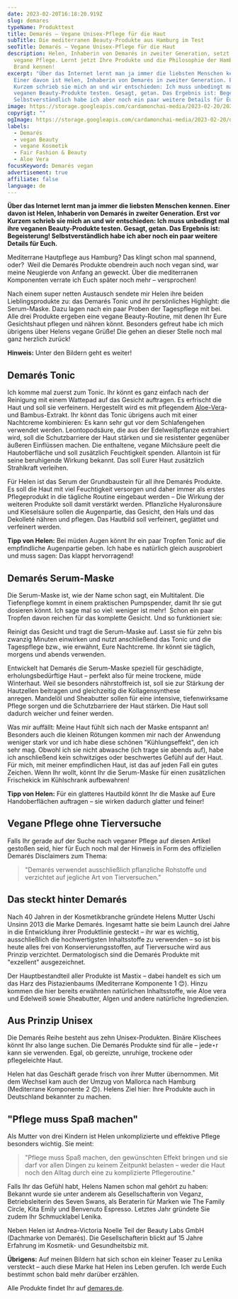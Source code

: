 ```yaml
---
date: 2023-02-20T16:18:20.919Z
slug: demares
typeName: Produkttest
title: Demarés – Vegane Unisex-Pflege für die Haut
subTitle: Die mediterranen Beauty-Produkte aus Hamburg im Test
seoTitle: Demarés – Vegane Unisex-Pflege für die Haut
description: Helen, Inhaberin von Demarés in zweiter Generation, setzt auf
  vegane Pflege. Lernt jetzt Ihre Produkte und die Philosophie der Hamburger
  Brand kennen!
excerpt: "Über das Internet lernt man ja immer die liebsten Menschen kennen.
  Einer davon ist Helen, Inhaberin von Demarés in zweiter Generation. Erst vor
  Kurzem schrieb sie mich an und wir entschieden: Ich muss unbedingt mal ihre
  veganen Beauty-Produkte testen. Gesagt, getan. Das Ergebnis ist: Begeisterung!
  Selbstverständlich habe ich aber noch ein paar weitere Details für Euch."
image: https://storage.googleapis.com/cardamonchai-media/2023-02-20/2023-02-17-demares-008-jpg-imagine-c8c8c8_ada8aa_2048_1536/640.webp
copyrigt: ""
ogImage: https://storage.googleapis.com/cardamonchai-media/2023-02-20/demares-og-jpg-imagine-b8b8b8_ada0a0_1200_628/640.webp
labels:
  - Demarés
  - vegan Beauty
  - vegane Kosmetik
  - Fair Fashion & Beauty
  - Aloe Vera
focusKeyword: Demarés vegan
advertisement: true
affiliate: false
language: de
---
```


**Über das Internet lernt man ja immer die liebsten Menschen kennen. Einer davon ist Helen, Inhaberin von Demarés in zweiter Generation. Erst vor Kurzem schrieb sie mich an und wir entschieden: Ich muss unbedingt mal ihre veganen Beauty-Produkte testen. Gesagt, getan. Das Ergebnis ist: Begeisterung! Selbstverständlich habe ich aber noch ein paar weitere Details für Euch.**

Mediterrane Hautpflege aus Hamburg? Das klingt schon mal spannend, oder?  Weil die Demarés Produkte obendrein auch noch vegan sind, war meine Neugierde von Anfang an geweckt. Über die mediterranen Komponenten verrate ich Euch später noch mehr – versprochen!

Nach einem super netten Austausch sendete mir Helen ihre beiden Lieblingsprodukte zu: das Demarés Tonic und ihr persönliches Highlight: die Serum-Maske. Dazu lagen nach ein paar Proben der Tagespflege mit bei. Alle drei Produkte ergeben eine vegane Beauty-Routine, mit denen Ihr Eure Gesichtshaut pflegen und nähren könnt. Besonders gefreut habe ich mich übrigens über Helens vegane Grüße! Die gehen an dieser Stelle noch mal ganz herzlich zurück!

**Hinweis:** Unter den Bildern geht es weiter!

<Gallery name="demares-2" />

## Demarés Tonic

Ich komme mal zuerst zum Tonic. Ihr könnt es ganz einfach nach der Reinigung mit einem Wattepad auf das Gesicht auftragen. Es erfrischt die Haut und soll sie verfeinern. Hergestellt wird es mit pflegendem [Aloe-Vera](/tag/aloe-vera)- und Bambus-Extrakt. Ihr könnt das Tonic übrigens auch mit einer Nachtcreme kombinieren: Es kann sehr gut vor dem Schlafengehen verwendet werden. Leontopodsäure, die aus der Edelweißpflanze extrahiert wird, soll die Schutzbarriere der Haut stärken und sie resistenter gegenüber äußeren Einflüssen machen. Die enthaltene, vegane Milchsäure peelt die Hautoberfläche und soll zusätzlich Feuchtigkeit spenden. Allantoin ist für seine beruhigende Wirkung bekannt. Das soll Eurer Haut zusätzlich Strahlkraft verleihen.

Für Helen ist das Serum der Grundbaustein für all ihre Demarés Produkte. Es soll die Haut mit viel Feuchtigkeit versorgen und daher immer als erstes Pflegeprodukt in die tägliche Routine eingebaut werden – Die Wirkung der weiteren Produkte soll damit verstärkt werden. Pflanzliche Hyaluronsäure und Kieselsäure sollen die Augenpartie, das Gesicht, den Hals und das Dekolleté nähren und pflegen. Das Hautbild soll verfeinert, geglättet und verfeinert werden.

**Tipp von Helen:** Bei müden Augen könnt Ihr ein paar Tropfen Tonic auf die empfindliche Augenpartie geben. Ich habe es natürlich gleich ausprobiert und muss sagen: Das klappt hervorragend!

## Demarés Serum-Maske

Die Serum-Maske ist, wie der Name schon sagt, ein Multitalent. Die Tiefenpflege kommt in einem praktischen Pumpspender, damit Ihr sie gut dosieren könnt. Ich sage mal so viel: weniger ist mehr!  Schon ein paar Tropfen davon reichen für das komplette Gesicht. Und so funktioniert sie:

Reinigt das Gesicht und tragt die Serum-Maske auf. Lasst sie für zehn bis zwanzig Minuten einwirken und nutzt anschließend das Tonic und die Tagespflege bzw., wie erwähnt, Eure Nachtcreme. Ihr könnt sie täglich, morgens und abends verwenden.

Entwickelt hat Demarés die Serum-Maske speziell für geschädigte, erholungsbedürftige Haut – perfekt also für meine trockene, müde Winterhaut. Weil sie besonders nährstoffreich ist, soll sie zur Stärkung der Hautzellen beitragen und gleichzeitig die Kollagensynthese anregen. Mandelöl und Sheabutter sollen für eine intensive, tiefenwirksame Pflege sorgen und die Schutzbarriere der Haut stärken. Die Haut soll dadurch weicher und feiner werden.

Was mir auffällt: Meine Haut fühlt sich nach der Maske entspannt an! Besonders auch die kleinen Rötungen kommen mir nach der Anwendung weniger stark vor und ich habe diese schönen "Kühlungseffekt", den ich sehr mag. Obwohl ich sie nicht abwasche (ich trage sie abends auf), habe ich anschließend kein schwitziges oder beschwertes Gefühl auf der Haut. Für mich, mit meiner empfindlichen Haut, ist das auf jeden Fall ein gutes Zeichen. Wenn Ihr wollt, könnt Ihr die Serum-Maske für einen zusätzlichen Frischekick im Kühlschrank aufbewahren!

**Tipp von Helen:** Für ein glatteres Hautbild könnt Ihr die Maske auf Eure Handoberflächen auftragen – sie wirken dadurch glatter und feiner!

## Vegane Pflege ohne Tierversuche

Falls Ihr gerade auf der Suche nach veganer Pflege auf diesen Artikel gestoßen seid, hier für Euch noch mal der Hinweis in Form des offiziellen Demarés Disclaimers zum Thema:

> "Demarés verwendet ausschließlich pflanzliche Rohstoffe und verzichtet auf jegliche Art von Tierversuchen."

## Das steckt hinter Demarés

Nach 40 Jahren in der Kosmetikbranche gründete Helens Mutter Uschi Unsinn 2013 die Marke Demarés. Ingesamt hatte sie beim Launch drei Jahre in die Entwicklung ihrer Produktlinie gesteckt – ihr war es wichtig, ausschließlich die hochwertigsten Inhaltsstoffe zu verwenden – so ist bis heute alles frei von Konservierungsstoffen, auf Tierversuche wird aus Prinzip verzichtet. Dermatologisch sind die Demarés Produkte mit "exzellent" ausgezeichnet.

Der Hauptbestandteil aller Produkte ist Mastix – dabei handelt es sich um das Harz des Pistazienbaums (Mediterrane Komponente 1 😊). Hinzu kommen die hier bereits erwähnten natürlichen Inhaltsstoffe, wie Aloe vera und Edelweiß sowie Sheabutter, Algen und andere natürliche Ingredienzien.

## Aus Prinzip Unisex

Die Demarés Reihe besteht aus zehn Unisex-Produkten. Binäre Klischees könnt Ihr also lange suchen. Die Demarés Produkte sind für alle – jede⋆r kann sie verwenden. Egal, ob gereizte, unruhige, trockene oder pflegeleichte Haut.

Helen hat das Geschäft gerade frisch von ihrer Mutter übernommen. Mit dem Wechsel kam auch der Umzug von Mallorca nach Hamburg (Mediterrane Komponente 2 😊). Helens Ziel hier: Ihre Produkte auch in Deutschland bekannter zu machen.

## "Pflege muss Spaß machen"

Als Mutter von drei Kindern ist Helen unkomplizierte und effektive Pflege besonders wichtig. Sie meint:

> "Pflege muss Spaß machen, den gewünschten Effekt bringen und sie darf vor allen Dingen zu keinem Zeitpunkt belasten – weder die Haut noch den Alltag durch eine zu komplizierte Pflegeroutine."

Falls Ihr das Gefühl habt, Helens Namen schon mal gehört zu haben: Bekannt wurde sie unter anderem als Gesellschafterin von Veganz, Betriebsleiterin des Seven Swans, als Beraterin für Marken wie The Family Circle, Kita Emily und Benvenuto Espresso. Letztes Jahr gründete Sie zudem Ihr Schmucklabel Lenika.

Neben Helen ist Andrea-Victoria Noelle Teil der Beauty Labs GmbH (Dachmarke von Demarés). Die Gesellschafterin blickt auf 15 Jahre Erfahrung im Kosmetik- und Gesundheitsbiz mit.

**Übrigens:** Auf meinen Bildern hat sich schon ein kleiner Teaser zu Lenika versteckt – auch diese Marke hat Helen ins Leben gerufen. Ich werde Euch bestimmt schon bald mehr darüber erzählen.

Alle Produkte findet Ihr auf [demares.de](https://www.demares.de/de).

<Gallery name="demares-1" />
